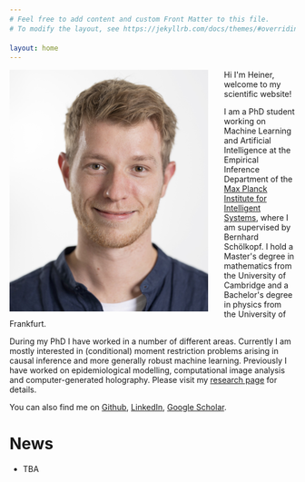 ```yaml
---
# Feel free to add content and custom Front Matter to this file.
# To modify the layout, see https://jekyllrb.com/docs/themes/#overriding-theme-defaults

layout: home
---
```




<img src="assets/image_website.jpg" width="350" style="float: left; margin-right: 2em;">


Hi I'm Heiner, welcome to my scientific website!

I am a PhD student working on Machine Learning and Artificial Intelligence at the Empirical Inference Department of the [Max Planck Institute for Intelligent Systems](https://ei.is.mpg.de/person/hkremer), where I am supervised by Bernhard Schölkopf. I hold a Master's degree in mathematics from the University of Cambridge and a Bachelor's degree in physics from the University of Frankfurt.

During my PhD I have worked in a number of different areas. Currently I am mostly interested in (conditional) moment restriction problems arising in causal inference and more generally robust machine learning. 
Previously I have worked on epidemiological modelling, computational image analysis and computer-generated holography. Please visit my [research page](/research/) for details. 

You can also find me on [Github](https://github.com/HeinerKremer), [LinkedIn](https://www.linkedin.com/in/heiner-kremer-6b9904165/), [Google Scholar](https://scholar.google.com/citations?user=I_9TrpgAAAAJ&hl=en).


# News
* TBA